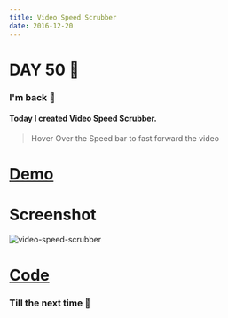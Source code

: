 ```yaml
---
title: Video Speed Scrubber
date: 2016-12-20
---
```


# DAY 50 👾 

### I'm back 💙

#### Today I created Video Speed Scrubber.

> Hover Over the Speed bar to fast forward the video

# [Demo](https://deadcoder0904.github.io/video-speed-scrubber)

# Screenshot

![video-speed-scrubber](http://imgur.com/oz9ETfE.png)

# [Code](https://github.com/deadcoder0904/video-speed-scrubber)

### Till the next time 👻 